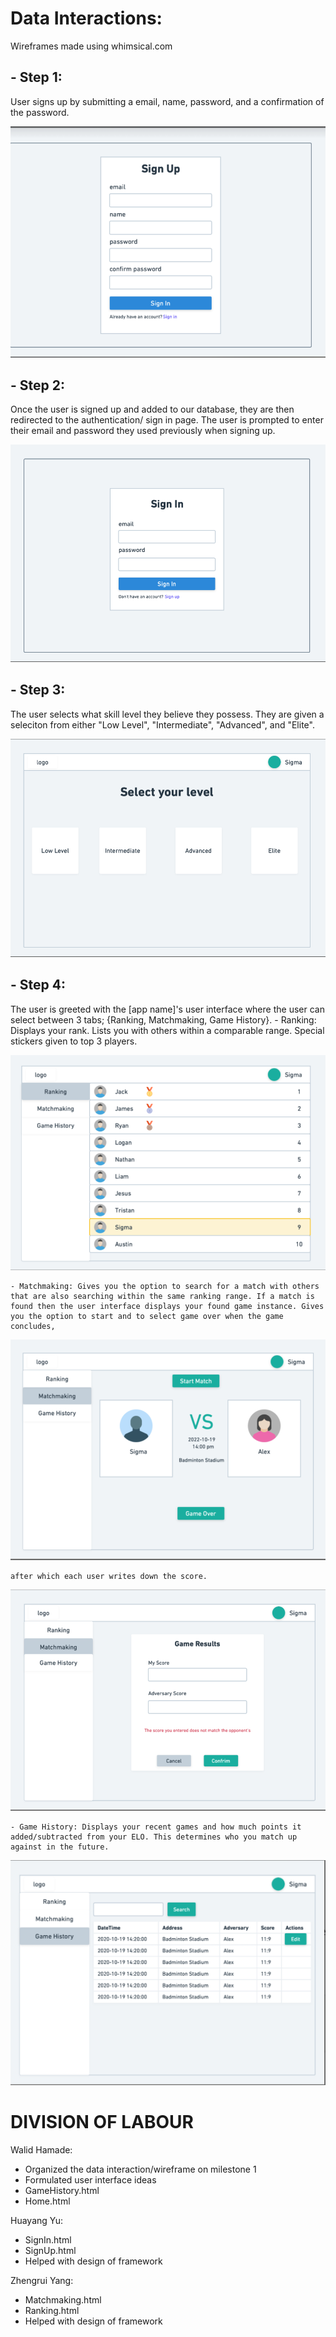 # Data Interactions:

Wireframes made using whimsical.com

## - Step 1: ## 
User signs up by submitting a email, name, password, and a confirmation of the password.

![](wireframe/Step1.png)

## - Step 2: 
Once the user is signed up and added to our database, they are then redirected to the authentication/ sign in page. The user is prompted to enter their email and password they used previously when signing up.

![](wireframe/Step2.png)

## - Step 3:
The user selects what skill level they believe they possess. They are given a seleciton from either "Low Level", "Intermediate", "Advanced", and "Elite".

![](wireframe/Step3.png)

## - Step 4:
The user is greeted with the [app name]'s user interface where the user can select between 3 tabs; {Ranking, Matchmaking, Game History}. 
	- Ranking: Displays your rank. Lists you with others within a comparable range. Special stickers given to top 3 players.

![](wireframe/Step4-Ranking.png) 

	- Matchmaking: Gives you the option to search for a match with others that are also searching within the same ranking range. If a match is found then the user interface displays your found game instance. Gives you the option to start and to select game over when the game concludes,

![](wireframe/Step4-Matchmaking.png) 
	
	after which each user writes down the score.

![](wireframe/Step4-MatchmakingFinish.png)

	- Game History: Displays your recent games and how much points it added/subtracted from your ELO. This determines who you match up against in the future. 

![](wireframe/Step4-GameHistory.png)




# DIVISION OF LABOUR

Walid Hamade:
- Organized the data interaction/wireframe on milestone 1 
- Formulated user interface ideas 
- GameHistory.html 
- Home.html

Huayang Yu:
- SignIn.html
- SignUp.html
- Helped with design of framework

Zhengrui Yang:
- Matchmaking.html
- Ranking.html
- Helped with design of framework

